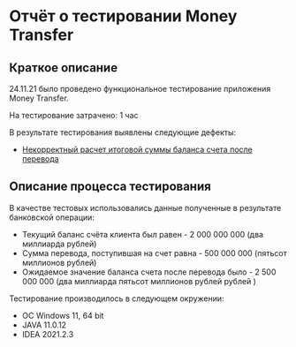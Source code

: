# Отчёт о тестировании Money Transfer

## Краткое описание

24.11.21 было проведено функциональное тестирование приложения Money Transfer.

На тестирование затрачено: 1 час

В результате тестирования выявлены следующие дефекты:
* [Некорректный расчет итоговой суммы баланса счета после перевода](https://github.com/shade1471/1_Money-Transfer/issues/2#issue-1066080517)

## Описание процесса тестирования

В качестве тестовых использовались данные полученные в результате банковской операции:
* Текущий баланс счёта клиента был равен - 2 000 000 000 (два миллиарда рублей)
* Сумма перевода, поступившая на счет равна - 500 000 000 (пятьсот миллионов рублей)
* Ожидаемое значение баланса счета после перевода было - 2 500 000 000 (два миллиарда пятьсот миллионов рублей рублей )

Тестирование производилось в следующем окружении:
* ОС Windows 11, 64 bit
* JAVA 11.0.12
* IDEA 2021.2.3